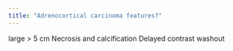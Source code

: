 ```yaml
---
title: "Adrenocortical carcinoma features?"
---
```

large &gt; 5 cm Necrosis and calcification Delayed contrast washout

